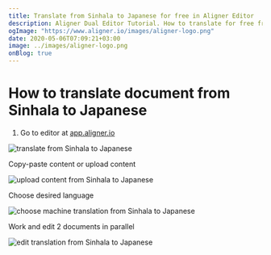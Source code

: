 ```yaml
---
title: Translate from Sinhala to Japanese for free in Aligner Editor
description: Aligner Dual Editor Tutorial. How to translate for free from Sinhala to Japanese. Aligner is multilingual document management platform. 
ogImage: "https://www.aligner.io/images/aligner-logo.png"
date: 2020-05-06T07:09:21+03:00
image: ../images/aligner-logo.png
onBlog: true
---
```


# How to translate document from Sinhala to Japanese

1. Go to editor at [app.aligner.io](https://app.aligner.io "Aligner App web page")

![translate from Sinhala to Japanese](../aligner-blank-editor.png "translate from Sinhala to Japanese")

Copy-paste content or upload content

![upload content from Sinhala to Japanese](../aligner-uploaded-document.png "upload content from Sinhala to Japanese")

Choose desired language

![choose machine translation from Sinhala to Japanese](../aligner-language-dropdown.png "choose machine translation from Sinhala to Japanese")

Work and edit 2 documents in parallel

![edit translation from Sinhala to Japanese](../aligner-double-sitded-editor.png "edit translation from Sinhala to Japanese")

